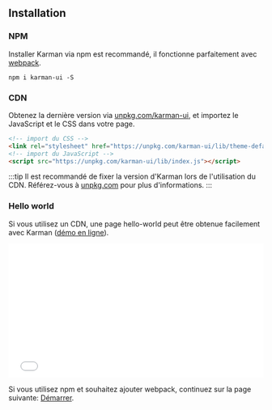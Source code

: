 ## Installation

### NPM

Installer Karman via npm est recommandé, il fonctionne parfaitement avec [webpack](https://webpack.js.org/).

```shell
npm i karman-ui -S
```

### CDN

Obtenez la dernière version via [unpkg.com/karman-ui](https://unpkg.com/karman-ui/), et importez le JavaScript et le CSS dans votre page.

```html
<!-- import du CSS -->
<link rel="stylesheet" href="https://unpkg.com/karman-ui/lib/theme-default/index.css">
<!-- import du JavaScript -->
<script src="https://unpkg.com/karman-ui/lib/index.js"></script>
```

:::tip
Il est recommandé de fixer la version d'Karman lors de l'utilisation du CDN. Référez-vous à  [unpkg.com](https://unpkg.com) pour plus d'informations.
:::

### Hello world

Si vous utilisez un CDN, une page hello-world peut être obtenue facilement avec Karman ([démo en ligne](https://codepen.io/ziyoung/pen/rRKYpd)).

<iframe height="265" style="width: 100%;" scrolling="no" title="Karman demo" src="//codepen.io/ziyoung/embed/rRKYpd/?height=265&theme-id=light&default-tab=html" frameborder="no" allowtransparency="true" allowfullscreen="true">
  See the Pen <a href='https://codepen.io/ziyoung/pen/rRKYpd/'>Karman demo</a> by hetech
  (<a href='https://codepen.io/ziyoung'>@ziyoung</a>) on <a href='https://codepen.io'>CodePen</a>.
</iframe>

Si vous utilisez npm et souhaitez ajouter webpack, continuez sur la page suivante: [Démarrer](/#/fr-FR/component/quickstart).
